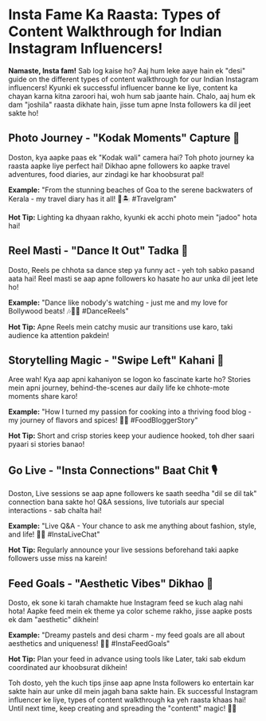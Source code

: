 # Insta Fame Ka Raasta: Types of Content Walkthrough for Indian Instagram Influencers!

**Namaste, Insta fam!** Sab log kaise ho? Aaj hum leke aaye hain ek "desi" guide on the different types of content walkthrough for our Indian Instagram influencers! Kyunki ek successful influencer banne ke liye, content ka chayan karna kitna zaroori hai, woh hum sab jaante hain. Chalo, aaj hum ek dam "joshila" raasta dikhate hain, jisse tum apne Insta followers ka dil jeet sakte ho!

## Photo Journey - "Kodak Moments" Capture 📸

Doston, kya aapke paas ek "Kodak wali" camera hai? Toh photo journey ka raasta aapke liye perfect hai! Dikhao apne followers ko aapke travel adventures, food diaries, aur zindagi ke har khoobsurat pal!

**Example:** "From the stunning beaches of Goa to the serene backwaters of Kerala - my travel diary has it all! 🌊🏝️ #Travelgram"

**Hot Tip:** Lighting ka dhyaan rakho, kyunki ek acchi photo mein "jadoo" hota hai!

## Reel Masti - "Dance It Out" Tadka 💃

Dosto, Reels pe chhota sa dance step ya funny act - yeh toh sabko pasand aata hai! Reel masti se aap apne followers ko hasate ho aur unka dil jeet lete ho!

**Example:** "Dance like nobody's watching - just me and my love for Bollywood beats! 🎶🕺🏻 #DanceReels"

**Hot Tip:** Apne Reels mein catchy music aur transitions use karo, taki audience ka attention pakdein!

## Storytelling Magic - "Swipe Left" Kahani 📖

Aree wah! Kya aap apni kahaniyon se logon ko fascinate karte ho? Stories mein apni journey, behind-the-scenes aur daily life ke chhote-mote moments share karo!

**Example:** "How I turned my passion for cooking into a thriving food blog - my journey of flavors and spices! 🍲🔥 #FoodBloggerStory"

**Hot Tip:** Short and crisp stories keep your audience hooked, toh dher saari pyaari si stories banao!

## Go Live - "Insta Connections" Baat Chit 🎙️

Doston, Live sessions se aap apne followers ke saath seedha "dil se dil tak" connection bana sakte ho! Q&A sessions, live tutorials aur special interactions - sab chalta hai!

**Example:** "Live Q&A - Your chance to ask me anything about fashion, style, and life! 🎤💬 #InstaLiveChat"

**Hot Tip:** Regularly announce your live sessions beforehand taki aapke followers usse miss na karein!

## Feed Goals - "Aesthetic Vibes" Dikhao 🌈

Dosto, ek sone ki tarah chamakte hue Instagram feed se kuch alag nahi hota! Aapke feed mein ek theme ya color scheme rakho, jisse aapke posts ek dam "aesthetic" dikhein!

**Example:** "Dreamy pastels and desi charm - my feed goals are all about aesthetics and uniqueness! 🌸🌟 #InstaFeedGoals"

**Hot Tip:** Plan your feed in advance using tools like Later, taki sab ekdum coordinated aur khoobsurat dikhein!

Toh dosto, yeh the kuch tips jinse aap apne Insta followers ko entertain kar sakte hain aur unke dil mein jagah bana sakte hain. Ek successful Instagram influencer ke liye, types of content walkthrough ka yeh raasta khaas hai! Until next time, keep creating and spreading the "contentt" magic! 🌟✨

